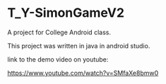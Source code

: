 # T_Y-SimonGameV2
A project for College Android class.

This project was written in java in android studio.

link to the demo video on youtube:

https://www.youtube.com/watch?v=SMfaXe8bmw0
